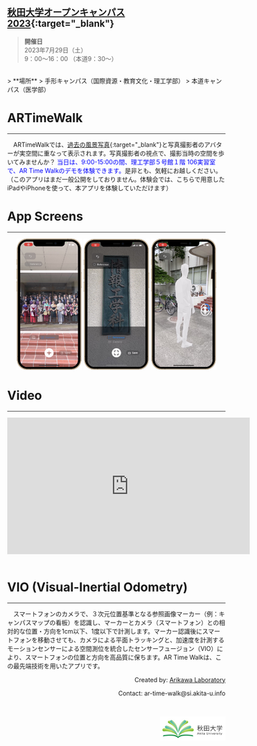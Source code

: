 ## [秋田大学オープンキャンパス2023](https://www.akita-u.ac.jp/admission/ooc_2023/){:target="_blank"}
> **開催日**  
> 2023年7月29日（土）  
> 9：00～16：00 （本道9：30～）  
<br>
> **場所**  
> 手形キャンパス（国際資源・教育文化・理工学部）  
> 本道キャンパス（医学部）
<br>

# ARTimeWalk
---
　ARTimeWalkでは、[過去の風景写真](https://www.akita-u.ac.jp/honbu/70th/index.html){:target="_blank"}と写真撮影者のアバターが実空間に重なって表示されます。写真撮影者の視点で、撮影当時の空間を歩いてみませんか？ <span style="color: blue; ">当日は、9:00-15:00の間、理工学部５号館１階 106実習室で、AR Time Walkのデモを体験できます。</span>是非とも、気軽にお越しください。（このアプリはまだ一般公開をしておりません。体験会では、こちらで用意したiPadやiPhoneを使って、本アプリを体験していただけます）

# App Screens
---
<p style= 'text-align: center;'>
  <img src="images/app_image_photo.jpg" width= "30%" >
  <img src="images/app_image_detect.jpg" width= "30%" >
  <img src="images/app_image_human.jpg" width= "30%" >
</p>

# Video
---
<div class="wrap">
  <iframe width="560" height="315" src="https://www.youtube.com/embed/akJzsw4c75U" title="YouTube video player" frameborder="0" allow="accelerometer; autoplay; clipboard-write; encrypted-media; gyroscope; picture-in-picture; web-share" allowfullscreen></iframe>
</div>
<br>

# VIO (Visual-Inertial Odometry)
---
　スマートフォンのカメラで、３次元位置基準となる参照画像マーカー（例：キャンパスマップの看板）を認識し、マーカーとカメラ（スマートフォン）との相対的な位置・方向を1cm以下、1度以下で計測します。マーカー認識後にスマートフォンを移動させても、カメラによる平面トラッキングと、加速度を計測するモーションセンサーによる空間測位を統合したセンサーフュージョン（VIO）により、スマートフォンの位置と方向を高品質に保ちます。AR Time Walkは、この最先端技術を用いたアプリです。
<br>

<p style= 'text-align: right;'>
  Created by: <a href="https://top.ie.akita-u.ac.jp/lab/" target="_blank">Arikawa Laboratory</a>
</p>
<p style= 'text-align: right;'>
  Contact: ar-time-walk@si.akita-u.info
</p>

<br>

<p style= 'text-align: right;'>
  <a href="https://www.akita-u.ac.jp/honbu/" target="_blank"><img src="images/au_logo.jpg" width= "30%" ></a>
</p>
